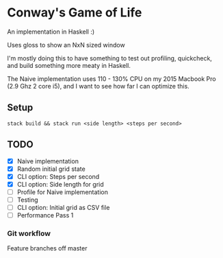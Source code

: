 # Conway's Game of Life

An implementation in Haskell :)  

Uses gloss to show an NxN sized window

I'm mostly doing this to have something to test out profiling, quickcheck, and build something more meaty in Haskell.

The Naive implementation uses 110 - 130% CPU on my 2015 Macbook Pro (2.9 Ghz 2 core i5), and I want to see how far I can optimize this.

## Setup
`stack build && stack run <side length> <steps per second>`

## TODO
- [x] Naive implementation
- [x] Random initial grid state
- [x] CLI option: Steps per second
- [x] CLI option: Side length for grid
- [ ] Profile for Naive implementation
- [ ] Testing
- [ ] CLI option: Initial grid as CSV file
- [ ] Performance Pass 1

### Git workflow
Feature branches off master
